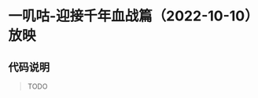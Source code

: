 <!--
 * @Author: zyw_Wayne
 * @Date: 2022-10-10 00:25:43
 * @LastEditTime: 2022-10-10 00:29:27
-->
# 一叽咕-迎接千年血战篇（2022-10-10）放映

## 代码说明

> TODO
